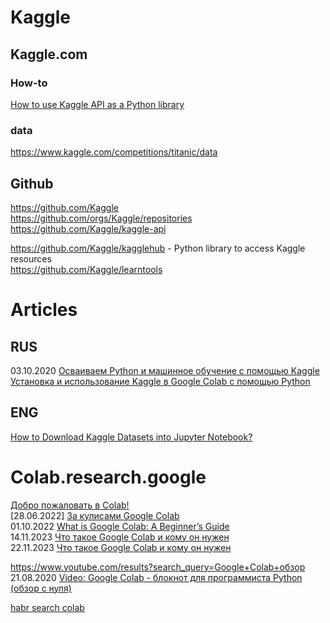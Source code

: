 # Kaggle           
## Kaggle.com                
### How-to
[How to use Kaggle API as a Python library](https://www.kaggle.com/code/harupy/how-to-use-kaggle-api-as-a-python-library)                       

### data
https://www.kaggle.com/competitions/titanic/data            

## Github           
https://github.com/Kaggle             
https://github.com/orgs/Kaggle/repositories                               
https://github.com/Kaggle/kaggle-api                  

https://github.com/Kaggle/kagglehub - Python library to access Kaggle resources                      
https://github.com/Kaggle/learntools                    

# Articles
## RUS           
03.10.2020 [Осваиваем Python и машинное обучение с помощью Kaggle](https://proglib.io/p/izuchenie-python-i-mashinnogo-obucheniya-s-pomoshchyu-kaggle-2020-10-03)           
[Установка и использование Kaggle в Google Colab с помощью Python](https://qa-coder.ru/a/603075-colab-python-install-kaggle)         

## ENG
[How to Download Kaggle Datasets into Jupyter Notebook?](https://www.geeksforgeeks.org/how-to-download-kaggle-datasets-into-jupyter-notebook/)              


# Colab.research.google
[Добро пожаловать в Colab!](https://colab.research.google.com/?hl=ru_RU)          
[28.06.2022] [За кулисами Google Colab](https://habr.com/ru/companies/skillfactory/articles/673572/)               
01.10.2022 [What is Google Colab: A Beginner’s Guide](https://bytexd.com/what-is-google-colab-a-beginner-guide/)                         
14.11.2023 [Что такое Google Colab и кому он нужен](https://practicum.yandex.ru/blog/bloknot-google-colab-dlya-programmirovaniya-python/)                                  
22.11.2023 [Что такое Google Colab и кому он нужен](https://blog.skillfactory.ru/chto-takoe-google-colaboratory-i-komu-on-nuzhen/)                     

https://www.youtube.com/results?search_query=Google+Colab+обзор               
21.08.2020 [Video: Google Colab - блокнот для программиста Python (обзор с нуля)](https://www.youtube.com/watch?v=rt4806DzfUY)         
      
[habr search colab](https://habr.com/ru/search/?target_type=posts&order=relevance&q=%5Bcolab%5D)                  
